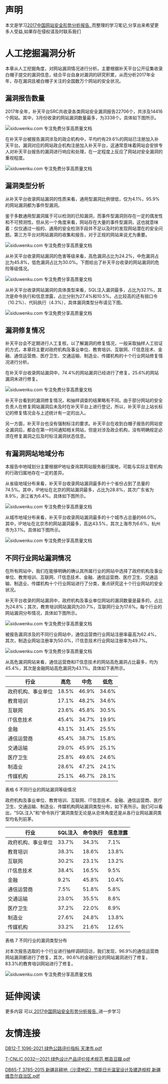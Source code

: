 # 声明 
本文是学习[2017中国网站安全形势分析报告. ](https://siduwenku.com/view/55055?f=new_2023)而整理的学习笔记,分享出来希望更多人受益,如果存在侵权请及时联系我们
# 人工挖掘漏洞分析  
  
本章从人工挖掘角度，对网站漏洞情况进行分析。主要根据补天平台公开征集收录白帽子提交的漏洞信息，结合平台自身对漏洞的研究积累，从而分析2017年全年，存在漏洞且被白帽子关注的全国数万个网站的安全状况。  
  
## 漏洞报告数量  
  
2017年全年，补天平台SRC共收录各类网站安全漏洞报告22706个，共涉及14416个网站。其中，3月份收录的网站漏洞数量最多，为3338个。具体如下图所示。  
  
![siduwenku.com 专注免费分享高质量文档](http://public.host.github5.com/media/0800a8cf0e0ec54783962a4b83118172.png)  
  
在补天平台被报告漏洞涉及的政企机构中，平均约有29.6%的网站已注册加入补天平台。漏洞对应的网站政企机构注册加入补天平台，这通常意味着网站会安排专人对补天平台报告的漏洞进行响应和处理，在一定程度上反应了网站对安全漏洞的重视程度。  
  
![siduwenku.com 专注免费分享高质量文档](http://public.host.github5.com/media/6b73c5168760b2004af1515b68a46e1f.png)  
  
## 漏洞类型分析  
  
从补天平台收录网站漏洞的性质来看，通用型漏洞比例很低，仅为4.1%，95.9%的网站漏洞都为事件型漏洞。  
  
鉴于多数通用型漏洞属于可以检测的已知漏洞，而事件型漏洞则存在一定的偶发性和不可预测性。但从另一个角度来看，网站存在大量的事件型漏洞，这也就意味着：仅仅通过一般的、通用的安全检测手段并不足以及时的发现网站潜在的安全问题。第三方平台对网站漏洞的收集和报告，对于正规的网站来说尤为重要。  
  
![siduwenku.com 专注免费分享高质量文档](http://public.host.github5.com/media/b6d4515a179c531992d5b122ec5c9fe8.png)  
  
从补天平台收录网站漏洞的危害等级来看，高危漏洞占比为24.2%，中危漏洞占比为45.8%，低危漏洞占比为30.0%。下图给出了补天平台收录的网站漏洞的危险等级情况。  
  
![siduwenku.com 专注免费分享高质量文档](http://public.host.github5.com/media/6a0daa1ec0206461a8af6c58b92d6f75.png)  
  
从补天平台收录网站漏洞的具体类型来看，SQL注入漏洞最多，占比为32.1%，其次是命令执行和信息泄露，占比分别为27.4%和10.5%。占比较高的还有弱口令（10.2%）、代码执行（4.3%），具体漏洞类型分布请见下图。  
  
![siduwenku.com 专注免费分享高质量文档](http://public.host.github5.com/media/53df50ee30b19455098eb32181eec0c7.png)  
  
## 漏洞修复情况  
  
补天平台会不定期进行人工复核，以了解漏洞的修复情况，一般采取抽样人工验证的方式，本章将主要对政府机构及事业单位、教育培训、互联网、IT信息技术、金融、通信运营商、医疗卫生、交通运输、制造业、传媒机构的十个行业网站修复情况进行分析。  
  
在补天平台收录网站漏洞中，74.4%的网站漏洞已经进行了修复，25.6%的网站漏洞未进行修复。  
  
![siduwenku.com 专注免费分享高质量文档](http://public.host.github5.com/media/7b4d3386c5f367908256caf6bcb40efb.png)  
  
补天平台看到的漏洞修复情况，和抽样调查的结果略有不同。由于部分网站的安全负责人在修复网站漏洞后未及时在补天平台上进行登记，所以，补天平台上站长标记的修复情况会与上述统计有一定的出入。  
  
另一方面，补天平台也没有强制标注的要求。补天平台在收到白帽子报告的网站安全漏洞后，都会在第一时间通知相关网站，但是对涉及政企机构，没有明确规定必须在修复漏洞之后及时标注漏洞状态信息。  
  
## 有漏洞网站地域分布  
  
本报告中地域划分主要根据IP地址查询其网站服务器归属地，可能与实际主管机构的行政归属地存在一定的差异。  
  
从省级地域分布来看，补天平台收录网站漏洞最多的十个省份占到了总量的74.5%。其中，IP地址在北京的网站漏洞最多，占比为28.8%，其次广东省为8.9%，浙江省为6.4%。具体如下图所示。  
  
![siduwenku.com 专注免费分享高质量文档](http://public.host.github5.com/media/093dc65bc4ca69feea5cdba3508d2890.png)  
  
从城市地域分布来看，补天平台收录网站漏洞最多的十个城市占总量的66.0%。其中，IP地址在北京市的网站漏洞最多，高达43.5%，其次上海市为6.6%，杭州市为3.1%。具体如下图所示。  
  
![siduwenku.com 专注免费分享高质量文档](http://public.host.github5.com/media/e7c0c1f6911789a31da2b798e94ff7e4.png)  
  
## 不同行业网站漏洞情况  
  
在所有网站中，我们在能够明确的确认其所属行业的网站中选择了政府机构及事业单位、教育培训、互联网、IT信息技术、金融、通信运营商、医疗卫生、交通运输、制造业、传媒机构十个行业网站进行了分类，重点研究这十个行业网站的安全状况。  
  
补天平台收录的网站漏洞中，政府机构及事业单位网站的漏洞数量是最多的，占比为24.8%；其次，教育培训网站漏洞为20.7%，互联网行业为17.6%。每个行业的网站漏洞分布情况，具体如下图所示。  
  
![siduwenku.com 专注免费分享高质量文档](http://public.host.github5.com/media/02f882e6aef783b14fff4163262d59c6.png)  
  
被报告漏洞涉及的不同行业网站中，通信运营商行业网站注册率最高为62.4%，其次，制造业网站注册率为50.0%，IT信息技术行业网站注册率为49.7%。  
  
![siduwenku.com 专注免费分享高质量文档](http://public.host.github5.com/media/9a81248c43240489cffaf5562f019205.png)  
  
从高危漏洞网站来看，通信运营商和IT信息技术的网站高危漏洞占比最多，均为45.4%，其次是金融网站高危漏洞为43.1%。具体如下表所示。  
  
| 行业               | 高危  | 中危  | 低危  |  
|--------------------|-------|-------|-------|  
| 政府机构、事业单位 | 18.5% | 46.9% | 34.6% |  
| 教育培训           | 17.1% | 48.2% | 34.6% |  
| 互联网             | 23.6% | 45.8% | 30.5% |  
| IT信息技术         | 45.4% | 34.7% | 19.9% |  
| 金融               | 43.1% | 31.4% | 25.5% |  
| 通信运营商         | 45.4% | 38.7% | 15.8% |  
| 交通运输           | 29.0% | 45.9% | 25.1% |  
| 医疗卫生           | 25.8% | 49.6% | 24.6% |  
| 制造业             | 28.6% | 47.2% | 24.1% |  
| 传媒机构           | 25.1% | 46.7% | 28.1% |  
  
表格 6 不同行业的网站漏洞等级情况  
  
政府机构及事业单位、教育培训、互联网、IT信息技术、金融、通信运营商、医疗卫生、交通运输、制造业、传媒机构网站漏洞类型分布，如下表所示。我们可以看出，“SQL注入”和“命令执行”漏洞类型无论是从总体角度还是从各行业网站漏洞类型均名列前茅。  
  
| 行业               | SQL注入 | 命令执行 | 信息泄露 |  
|--------------------|---------|----------|----------|  
| 政府机构、事业单位 | 33.7%   | 34.3%    | 7.1%     |  
| 教育培训           | 38.3%   | 18.6%    | 13.8%    |  
| 互联网             | 30.2%   | 23.1%    | 13.2%    |  
| IT信息技术         | 38.4%   | 16.5%    | 9.5%     |  
| 金融               | 9.2%    | 45.8%    | 10.4%    |  
| 通信运营商         | 7.5%    | 51.8%    | 5.8%     |  
| 交通运输           | 23.0%   | 35.5%    | 8.8%     |  
| 医疗卫生           | 37.2%   | 22.0%    | 8.9%     |  
| 制造业             | 27.6%   | 24.8%    | 13.8%    |  
| 传媒机构           | 33.2%   | 21.6%    | 12.6%    |  
  
表格 7 不同行业的漏洞类型分布  
  
对本次报告选取的十个行业进行抽样调研回访，我们发现，96.9%的通信运营商网站漏洞都进行了修复，其次，90.6%的金融行业的网站漏洞进行了修复，83.3%的教育培训网站进行了修复。  
  
![siduwenku.com 专注免费分享高质量文档](http://public.host.github5.com/media/686bff8e77246ff1694f99ee719c78d7.png)  
  

# 延伸阅读 
 更多内容 可以[ 2017中国网站安全形势分析报告. ](https://siduwenku.com/view/55055?f=2023)进一步学习

# 友情连接
[DB12-T 1096-2021 绿色公路评价指标 天津市.pdf](http://github5.com/view/21104?f=new)

[T-CNLIC 0032—2021 绿色设计产品评价技术规范 郫县豆瓣.pdf](http://github5.com/view/68043?f=new)

[DB65-T 3785-2015 新疆非耕地（沙漠地区）节能日光温室设计及建造规程 新疆维吾尔自治区.pdf](http://github5.com/view/45839?f=new)
